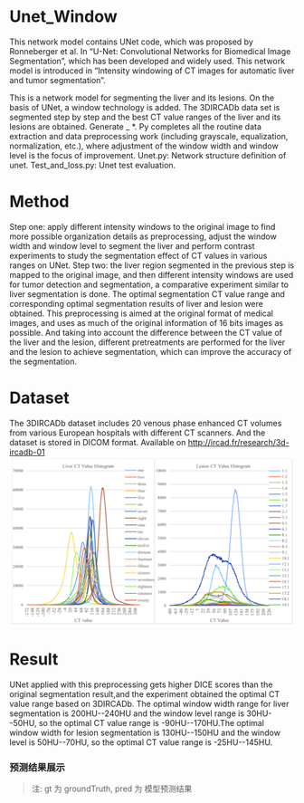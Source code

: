 # Unet_Window
This network model contains UNet code, which was proposed by Ronneberger et al. In “U-Net: Convolutional Networks for Biomedical Image Segmentation”, which has been developed and widely used. This network model is introduced in “Intensity windowing of CT images for automatic liver and tumor segmentation”.<br>

This is a network model for segmenting the liver and its lesions. On the basis of UNet, a window technology is added. The 3DIRCADb data set is segmented step by step and the best CT value ranges of the liver and its lesions are obtained. Generate _ *. Py completes all the routine data extraction and data preprocessing work (including grayscale, equalization, normalization, etc.), where adjustment of the window width and window level is the focus of improvement. Unet.py: Network structure definition of unet. Test_and_loss.py: Unet test evaluation.

# Method 
Step one: apply different intensity windows to the original image to find more possible organization details as preprocessing, adjust the window width and window level to segment the liver and perform contrast experiments to study the segmentation effect of CT values in various ranges on UNet. Step two: the liver region segmented in the previous step is mapped to the original image, and then different intensity windows are used for tumor detection and segmentation, a comparative experiment similar to liver segmentation is done. The optimal segmentation CT value range and corresponding optimal segmentation results of liver and lesion were obtained. This preprocessing is aimed at the original format of medical images, and uses as much of the original information of 16 bits images as possible. And taking into account the difference between the CT value of the liver and the lesion, different pretreatments are performed for the liver and the lesion to achieve segmentation, which can improve the accuracy of the segmentation.

# Dataset
The 3DIRCADb dataset includes 20 venous phase enhanced CT volumes from various European hospitals with different CT scanners. And the dataset is stored in DICOM format. Available on http://ircad.fr/research/3d-ircadb-01 
![image](https://github.com/rongmengling/unet_window/blob/master/images/liverlesions.jpg)

# Result
UNet applied with this preprocessing gets higher DICE scores than the original segmentation result,and the experiment obtained the optimal CT value range based on 3DIRCADb. The optimal window width range for liver segmentation is 200HU--240HU and the window level range is 30HU--50HU, so the optimal CT value range is -90HU--170HU.The optimal window width for lesion segmentation is 130HU--150HU and the window level is 50HU--70HU, so the optimal CT value range is -25HU--145HU.

### **预测结果展示**	

> 注: 	  		gt 为 groundTruth,  		  pred 为 模型预测结果


